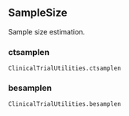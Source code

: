 ## SampleSize

Sample size estimation.

### ctsamplen
```@docs
ClinicalTrialUtilities.ctsamplen
```

### besamplen
```@docs
ClinicalTrialUtilities.besamplen
```

